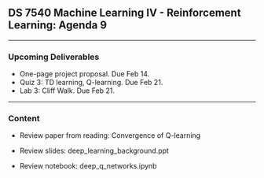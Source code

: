 ## DS 7540 Machine Learning IV - Reinforcement Learning: Agenda 9

---

### Upcoming Deliverables

- One-page project proposal. Due Feb 14.
- Quiz 3: TD learning, Q-learning. Due Feb 21.  
- Lab 3: Cliff Walk. Due Feb 21.

---

### Content

- Review paper from reading: Convergence of Q-learning

- Review slides: deep_learning_background.ppt

- Review notebook: deep_q_networks.ipynb

